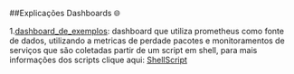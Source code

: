##Explicações Dashboards 🌐

1.[dashboard_de_exemplos](https://github.com/Kaiquejscosta/monitoramento/blob/main/dashboard_grafana/dashboard_de_exemplos.json): dashboard que utiliza prometheus como fonte de dados, utilizando a metricas de perdade pacotes e monitoramentos de serviços
que são coletadas partir de um script em shell, para mais informações dos scripts clique aqui: [ShellScript]([https://github.com/Kaiquejscosta/docker](https://github.com/Kaiquejscosta/ShellScript/tree/main/coletor_metricas)>)


